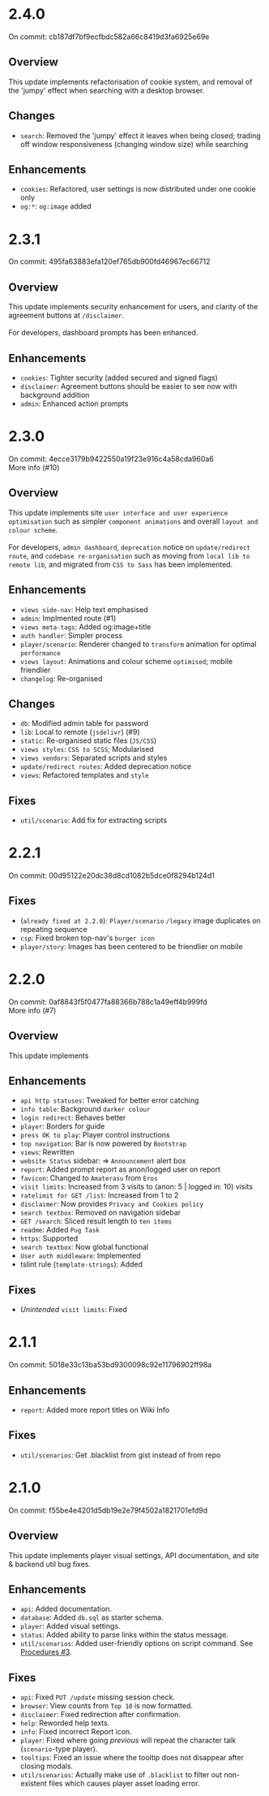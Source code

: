 # 2.4.0
  On commit: cb187df7bf9ecfbdc582a66c8419d3fa6925e69e
  ## Overview
  This update implements refactorisation of cookie system, and removal of the 'jumpy' effect when searching with a desktop browser.
  ## Changes
  - `search`: Removed the 'jumpy' effect it leaves when being closed; trading off window responsiveness (changing window size) while searching
  ## Enhancements
  - `cookies`: Refactored, user settings is now distributed under one cookie only
  - `og:*`: `og:image` added
# 2.3.1
  On commit: 495fa63883efa120ef765db900fd46967ec66712
  ## Overview
  This update implements security enhancement for users, and clarity of the agreement buttons at `/disclaimer`.
  <br><br>
  For developers, dashboard prompts has been enhanced.
  ## Enhancements
  - `cookies`: Tighter security (added secured and signed flags)
  - `disclaimer`: Agreement buttons should be easier to see now with background addition
  - `admin`: Enhanced action prompts
# 2.3.0
On commit: 4ecce3179b9422550a19f23e916c4a58cda960a6
<br>More info (#10)
  ## Overview
  This update implements site `user interface and user experience optimisation` such as simpler `component animations` and overall `layout and colour scheme`.
  <br><br>
  For developers, `admin dashboard`, `deprecation` notice on `update/redirect route`, and `codebase re-organisation` such as moving from `local lib to remote lib`, and migrated from `CSS to Sass` has been implemented.
  ## Enhancements
  - `views side-nav`: Help text emphasised
  - `admin`: Implmented route (#1)
  - `views meta-tags`: Added og:image+title
  - `auth handler`: Simpler process
  - `player/scenario`: Renderer changed to `transform` animation for optimal `performance`
  - `views layout`: Animations and colour scheme `optimised`; mobile friendlier
  - `changelog`: Re-organised

  ## Changes
  - `db`: Modified admin table for password
  - `lib`: Local to remote (`jsdelivr`) (#9)
  - `static`: Re-organised static files (`JS/CSS`)
  - `views styles`: `CSS to SCSS`; Modularised
  - `views vendors`: Separated scripts and styles
  - `update/redirect routes`: Added deprecation notice
  - `views`: Refactored templates and `style`

  ## Fixes
  - `util/scenario`: Add fix for extracting scripts
# 2.2.1
On commit: 00d95122e20dc38d8cd1082b5dce0f8294b124d1
  ## Fixes
  - (`already fixed at 2.2.0`): `Player/scenario` `/legacy` image duplicates on repeating sequence
  - `csp`: Fixed broken top-nav's `burger icon`
  - `player/story`: Images has been centered to be friendlier on mobile
# 2.2.0
On commit: 0af8843f5f0477fa88366b788c1a49eff4b999fd
<br>More info (#7)
  ## Overview
  This update implements 
  ## Enhancements
  - `api http statuses`: Tweaked for better error catching
  - `info table`: Background `darker colour`
  - `login redirect`: Behaves better
  - `player`: Borders for guide
  - `press OK to play`: Player control instructions
  - `top navigation`: Bar is now powered by `Bootstrap`
  - `views`: Rewritten
  - `website Status` sidebar: => `Announcement` alert box
  - `report`: Added prompt report as anon/logged user on report
  - `favicon`: Changed to `Amaterasu` from `Eros`
  - `visit limits`: Increased from 3 visits to (anon: 5 | logged in: 10) visits
  - `ratelimit for GET /list`: Increased from 1 to 2
  - `disclaimer`: Now provides `Privacy and Cookies policy`
  - `search textbox`: Removed on navigation sidebar
  - `GET /search`: Sliced result length to `ten items`
  - `readme`: Added `Pug Task`
  - `https`: Supported
  - `search textbox`: Now global functional
  - `User auth middleware`: Implemented
  - tslint rule (`template-strings`): Added
  ## Fixes
  - *Unintended* `visit limits`: Fixed
# 2.1.1
On commit: 5018e33c13ba53bd9300098c92e11796902ff98a
  ## Enhancements
  - `report`: Added more report titles on Wiki Info
  ## Fixes
  - `util/scenarios`: Get .blacklist from gist instead of from repo

# 2.1.0
On commit: f55be4e4201d5db19e2e79f4502a1821701efd9d
  ## Overview
  This update implements player visual settings, API documentation, and site & backend util bug fixes.
  ## Enhancements
  - `api`: Added documentation.
  - `database`: Added `db.sql` as starter schema.
  - `player`: Added visual settings.
  - `status`: Added ability to parse links within the status message.
  - `util/scenarios`: Added user-friendly options on script command. See [Procedures #3](/README.md#testing--production-procedures).
  ## Fixes
  - `api`: Fixed `PUT /update` missing session check.
  - `browser`: View counts from `Top 10` is now formatted.
  - `disclaimer`: Fixed redirection after confirmation.
  - `help`: Reworded help texts.
  - `info`: Fixed incorrect Report icon.
  - `player`: Fixed where going *previous* will repeat the character talk (`scenario`-type player).
  - `tooltips`: Fixed an issue where the tooltip does not disappear after closing modals.
  - `util/scenarios`: Actually make use of `.blacklist` to filter out non-existent files which causes player asset loading error.
